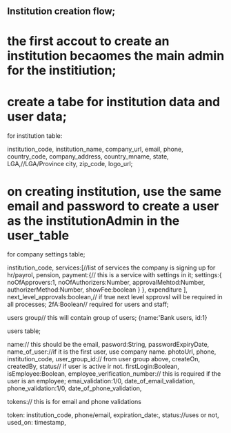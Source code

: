 ## Institution creation flow;

# the first accout to create an institution becaomes the main admin for the institiution;
# create a tabe for institution data and user data;



for institution table:

institution_code,
institution_name,
company_url,
email,
phone,
country_code,
company_address,
country_mname,
state,
LGA,//LGA/Province
city,
zip_code,
logo_url;

# on creating institution, use the same email and password to create a user as the institutionAdmin in the user_table

for company settings table;

institution_code,
services:[//list of services the company is signing up for
    hr/payrol,
 pension, 
 payment:{// this is a service with settings in it;
    settings:{
        noOfApprovers:1,
        noOfAuthorizers:Number,
        approvalMehtod:Number, 
        authorizerMethod:Number, 
        showFee:boolean
        }
        },
 expenditure
 ],
next_level_approvals:boolean,// if true next level spprovsl will be required in all processes;
2fA:Boolean// required for users and staff;




users group// this will contain group of users;
{name:'Bank users,
id:1}


users table;

name:// this should be the email,
pasword:String,
passwordExpiryDate,
name_of_user://if it is the first user, use company name.
photoUrl,
phone,
institution_code,
user_group_id:// from user group above,
createOn,
createdBy,
status// if user is active ir not.
firstLogin:Boolean,
isEmployee:Boolean,
employee_verification_number:// this is required if the user is an employee;
emai_validation:1/0,
date_of_email_validation,
phone_validation:1/0,
date_of_phone_validation,



tokens:// this is for email and phone validations

token:
institution_code,
phone/email,
expiration_date:,
status://uses or not,
used_on: timestamp,




